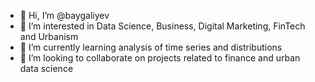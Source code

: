 - 👋 Hi, I’m @baygaliyev
- 👀 I’m interested in Data Science, Business, Digital Marketing, FinTech and Urbanism
- 🌱 I’m currently learning analysis of time series and distributions
- 💞️ I’m looking to collaborate on projects related to finance and urban data science


<!---
baygaliyev/baygaliyev is a ✨ special ✨ repository because its `README.md` (this file) appears on your GitHub profile.
You can click the Preview link to take a look at your changes.
--->
